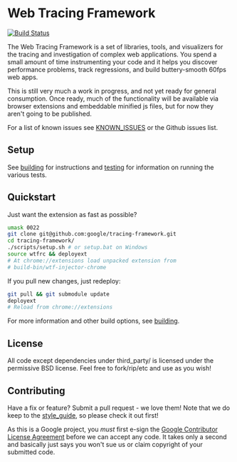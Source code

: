 Web Tracing Framework
================================================================================

[![Build Status](https://travis-ci.org/google/tracing-framework.png)](https://travis-ci.org/google/tracing-framework)

The Web Tracing Framework is a set of libraries, tools, and visualizers for
the tracing and investigation of complex web applications. You spend a small
amount of time instrumenting your code and it helps you discover performance
problems, track regressions, and build buttery-smooth 60fps web apps.

This is still very much a work in progress, and not yet ready for general
consumption. Once ready, much of the functionality will be available via
browser extensions and embeddable minified js files, but for now they aren't
going to be published.

For a list of known issues see [KNOWN_ISSUES](https://github.com/google/tracing-framework/blob/master/KNOWN_ISSUES.md)
or the Github issues list.

## Setup

See [building](https://github.com/google/tracing-framework/blob/master/docs/building.md) for instructions and
[testing](https://github.com/google/tracing-framework/blob/master/docs/testing.md) for information on running the various tests.

## Quickstart

Just want the extension as fast as possible?

```bash
umask 0022
git clone git@github.com:google/tracing-framework.git
cd tracing-framework/
./scripts/setup.sh # or setup.bat on Windows
source wtfrc && deployext
# At chrome://extensions load unpacked extension from
# build-bin/wtf-injector-chrome
```

If you pull new changes, just redeploy:

```bash
git pull && git submodule update
deployext
# Reload from chrome://extensions
```

For more information and other build options, see [building](https://github.com/google/tracing-framework/blob/master/docs/building.md).

## License

All code except dependencies under third_party/ is licensed under the permissive BSD license. Feel free to fork/rip/etc and use as you wish!

## Contributing

Have a fix or feature? Submit a pull request - we love them!
Note that we do keep to the [style_guide](https://github.com/google/tracing-framework/blob/master/docs/style_guide.md),
so please check it out first!

As this is a Google project, you *must* first e-sign the
[Google Contributor License Agreement](http://code.google.com/legal/individual-cla-v1.0.html) before we can accept any
code. It takes only a second and basically just says you won't sue us or claim
copyright of your submitted code.
